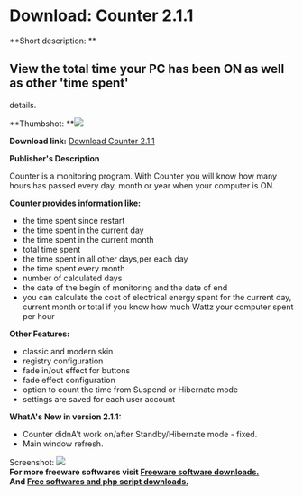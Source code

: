 # Download: Counter 2.1.1

**Short description: **

## View the total time your PC has been ON as well as other 'time spent'
details.

  
**Thumbshot: **![](http://www.freewarefiles.com/screenshot/counter211_md.jpg)   
  
**Download link:** [Download Counter 2.1.1](http://freesoftwares.boysofts.com/Counter_program_49088.html)  
  

**Publisher's Description**  
  

Counter is a monitoring program. With Counter you will know how many hours has
passed every day, month or year when your computer is ON.

**Counter provides information like:**

  * the time spent since restart 
  * the time spent in the current day 
  * the time spent in the current month 
  * total time spent 
  * the time spent in all other days,per each day 
  * the time spent every month 
  * number of calculated days 
  * the date of the begin of monitoring and the date of end 
  * you can calculate the cost of electrical energy spent for the current day, current month or total if you know how much Wattz your computer spent per hour 

**Other Features:**

  * classic and modern skin 
  * registry configuration 
  * fade in/out effect for buttons 
  * fade effect configuration 
  * option to count the time from Suspend or Hibernate mode 
  * settings are saved for each user account 

**WhatA's New in version 2.1.1:**

  * Counter didnA't work on/after Standby/Hibernate mode - fixed. 
  * Main window refresh. 

  
  
Screenshot: ![](http://www.freewarefiles.com/screenshot/counter211.jpg)  
**For more freeware softwares visit [Freeware software downloads.](http://freesoftwares.boysofts.com/)**   
**And [Free softwares and php script downloads.](http://www.boysofts.com/)**

